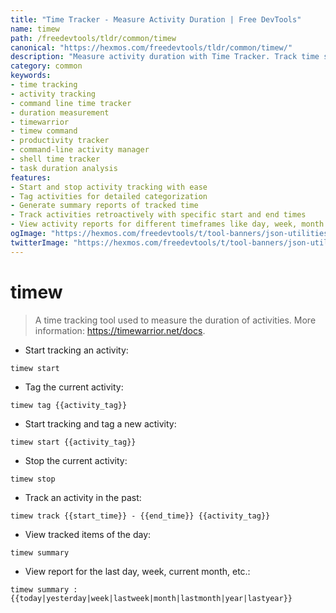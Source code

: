 ```yaml
---
title: "Time Tracker - Measure Activity Duration | Free DevTools"
name: timew
path: /freedevtools/tldr/common/timew
canonical: "https://hexmos.com/freedevtools/tldr/common/timew/"
description: "Measure activity duration with Time Tracker. Track time spent on tasks, generate reports, and analyze productivity. Free online tool, no registration required."
category: common
keywords:
- time tracking
- activity tracking
- command line time tracker
- duration measurement
- timewarrior
- timew command
- productivity tracker
- command-line activity manager
- shell time tracker
- task duration analysis
features:
- Start and stop activity tracking with ease
- Tag activities for detailed categorization
- Generate summary reports of tracked time
- Track activities retroactively with specific start and end times
- View activity reports for different timeframes like day, week, month
ogImage: "https://hexmos.com/freedevtools/t/tool-banners/json-utilities-banner.png"
twitterImage: "https://hexmos.com/freedevtools/t/tool-banners/json-utilities-banner.png"
---
```


# timew

> A time tracking tool used to measure the duration of activities.
> More information: <https://timewarrior.net/docs>.

- Start tracking an activity:

`timew start`

- Tag the current activity:

`timew tag {{activity_tag}}`

- Start tracking and tag a new activity:

`timew start {{activity_tag}}`

- Stop the current activity:

`timew stop`

- Track an activity in the past:

`timew track {{start_time}} - {{end_time}} {{activity_tag}}`

- View tracked items of the day:

`timew summary`

- View report for the last day, week, current month, etc.:

`timew summary :{{today|yesterday|week|lastweek|month|lastmonth|year|lastyear}}`
